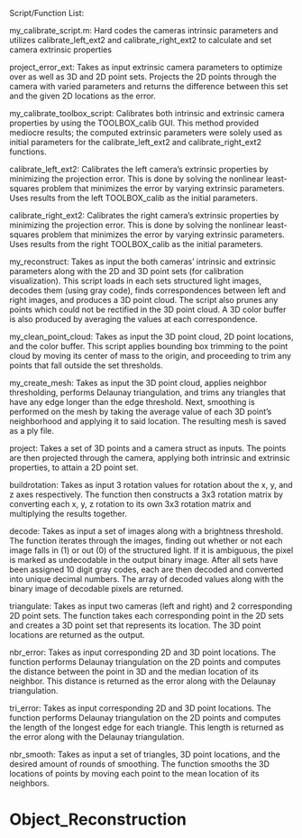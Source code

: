 Script/Function List:

my_calibrate_script.m: 
Hard codes the cameras intrinsic parameters and utilizes calibrate_left_ext2 and calibrate_right_ext2 to calculate and set camera extrinsic properties

project_error_ext: 
Takes as input extrinsic camera parameters to optimize over as well as 3D and 2D point sets. Projects the 2D points through the camera with varied parameters and returns the difference between this set and the given 2D locations as the error.

my_calibrate_toolbox_script:
Calibrates both intrinsic and extrinsic camera properties by using the TOOLBOX_calib GUI. This method provided mediocre results; the computed extrinsic parameters were solely used as initial parameters for the calibrate_left_ext2 and calibrate_right_ext2 functions.

calibrate_left_ext2:
Calibrates the left camera’s extrinsic properties by minimizing the projection error. This is done by solving the nonlinear least-squares problem that minimizes the error by varying extrinsic parameters. Uses results from the left TOOLBOX_calib as the initial parameters.

calibrate_right_ext2:
Calibrates the right camera’s extrinsic properties by minimizing the projection error. This is done by solving the nonlinear least-squares problem that minimizes the error by varying extrinsic parameters. Uses results from the right TOOLBOX_calib as the initial parameters.

my_reconstruct:
Takes as input the both cameras’ intrinsic and extrinsic parameters along with the 2D and 3D point sets (for calibration visualization). This script loads in each sets structured light images, decodes them (using gray code), finds correspondences between left and right images, and produces a 3D point cloud. The script also prunes any points which could not be rectified in the 3D point cloud. A 3D color buffer is also produced by averaging the values at each correspondence. 

my_clean_point_cloud:
Takes as input the 3D point cloud, 2D point locations, and the color buffer. This script applies bounding box trimming to the point cloud by moving its center of mass to the origin, and proceeding to trim any points that fall outside the set thresholds.

my_create_mesh:
Takes as input the 3D point cloud, applies neighbor thresholding, performs Delaunay triangulation, and trims any triangles that have any edge longer than the edge threshold. Next, smoothing is performed on the mesh by taking the average value of each 3D point’s neighborhood and applying it to said location. The resulting mesh is saved as a ply file.

project:
Takes a set of 3D points and a camera struct as inputs. The points are then projected through the camera, applying both intrinsic and extrinsic properties, to attain a 2D point set.

buildrotation:
Takes as input 3 rotation values for rotation about the x, y, and z axes respectively. The function then constructs a 3x3 rotation matrix by converting each x, y, z rotation to its own 3x3 rotation matrix and multiplying the results together.

decode:
Takes as input a set of images along with a brightness threshold. The function iterates through the images, finding out whether or not each image falls in (1) or out (0) of the structured light. If it is ambiguous, the pixel is marked as undecodable in the output binary image. After all sets have been assigned 10 digit gray codes, each are then decoded and converted into unique decimal numbers. The array of decoded values along with the binary image of decodable pixels are returned.

triangulate:
Takes as input two cameras (left and right) and 2 corresponding 2D point sets. The function takes each corresponding point in the 2D sets and creates a 3D point set that represents its location. The 3D point locations are returned as the output. 

nbr_error:
Takes as input corresponding 2D and 3D point locations. The function performs Delaunay triangulation on the 2D points and computes the distance between the point in 3D and the median location of its neighbor. This distance is returned as the error along with the Delaunay triangulation.

tri_error:
Takes as input corresponding 2D and 3D point locations. The function performs Delaunay triangulation on the 2D points and computes the length of the longest edge for each triangle. This length is returned as the error along with the Delaunay triangulation.

nbr_smooth:
Takes as input a set of triangles, 3D point locations, and the desired amount of rounds of smoothing. The function smooths the 3D locations of points by moving each point to the mean location of its neighbors.




# Object_Reconstruction
